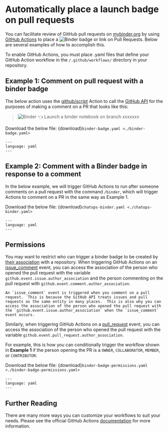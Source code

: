 # Automatically place a launch badge on pull requests

You can facilitate review of GitHub pull requests on [mybinder.org](https://mybinder.org) by using [GitHub Actions](https://github.com/features/actions) to place a ![Binder](https://mybinder.org/badge_logo.svg) badge or link on Pull Requests.  Below are several examples of how to accomplish this.

To enable GitHub Actions, you must place .yaml files that define your GitHub Action workflow in the `/.github/workflows/` directory in your repository.


## Example 1: Comment on pull request with a binder badge

The below action uses the [github/script](https://github.com/actions/github-script) Action to call the [GitHub API](https://docs.github.com/en/rest/reference/issues#comments) for the purposes of making a comment on a PR that looks like this:

> ![Binder](https://mybinder.org/badge_logo.svg) 👈 Launch a binder notebook on branch _xxxxxxx_

Download the below file: {download}`binder-badge.yaml <./binder-badge.yaml>`

```{literalinclude} ./binder-badge.yaml
---
language: yaml
---
```

## Example 2: Comment with a Binder badge in response to a comment

In the below example, we will trigger GitHub Actions to run after someone comments on a pull request with the command `/binder`, which will trigger Actions to comment on a PR in the same way as Example 1.

Download the below file: {download}`chatops-binder.yaml <./chatops-binder.yaml>`

```{literalinclude} ./chatops-binder.yaml
---
language: yaml
---
```

## Permissions

You may want to restrict who can trigger a binder badge to be created by [their association](https://developer.github.com/v4/enum/commentauthorassociation/) with a repository.  When triggering GitHub Actions on an [issue_comment](https://docs.github.com/en/actions/reference/events-that-trigger-workflows#issue_comment) event, you can 
access the association of the person who opened the pull request with the variable `github.event.issue.author_association` and the person commenting on the pull request with `github.event.comment.author_association`. 

```{note}
An `issue_comment` event is triggered when you comment on a pull request.  This is because the GitHub API treats issues and pull requests as the same entity in many places.  This is also why you can access the association of the person who opened the pull request with the `github.event.issue.author_association` when the `issue_comment` event occurs.
```

Similarly, when triggering GitHub Actions on a [pull_request](https://docs.github.com/en/actions/reference/events-that-trigger-workflows#pull_request) event, you can access the association of the person who opened the pull request with the variable `github.event.pull_request.author_association`.

For example, this is how you can conditionally trigger the workflow shown in **Example 1** if the person opening the PR is a `OWNER`, `COLLABORATOR`, `MEMBER`, or `CONTRIBUTOR`:

Download the below file: {download}`binder-badge-permissions.yaml <./binder-badge-permissions.yaml>`

```{literalinclude} ./binder-badge-permissions.yaml
---
language: yaml
---
```

## Further Reading

There are many more ways you can customize your workflows to suit your needs.  Please see the official GitHub Actions [documentation](https://docs.github.com/en/actions) for more information.
